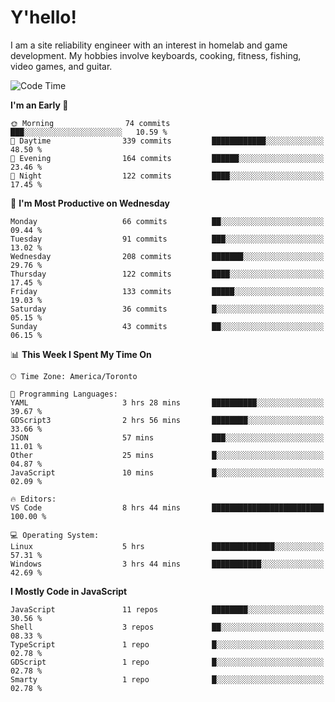 # Y'hello!
I am a site reliability engineer with an interest in homelab and game development.
My hobbies involve keyboards, cooking, fitness, fishing, video games, and guitar.

<!--START_SECTION:waka-->
![Code Time](http://img.shields.io/badge/Code%20Time-15%20hrs%2057%20mins-blue)

**I'm an Early 🐤** 

```text
🌞 Morning                74 commits          ███░░░░░░░░░░░░░░░░░░░░░░   10.59 % 
🌆 Daytime                339 commits         ████████████░░░░░░░░░░░░░   48.50 % 
🌃 Evening                164 commits         ██████░░░░░░░░░░░░░░░░░░░   23.46 % 
🌙 Night                  122 commits         ████░░░░░░░░░░░░░░░░░░░░░   17.45 % 
```
📅 **I'm Most Productive on Wednesday** 

```text
Monday                   66 commits          ██░░░░░░░░░░░░░░░░░░░░░░░   09.44 % 
Tuesday                  91 commits          ███░░░░░░░░░░░░░░░░░░░░░░   13.02 % 
Wednesday                208 commits         ███████░░░░░░░░░░░░░░░░░░   29.76 % 
Thursday                 122 commits         ████░░░░░░░░░░░░░░░░░░░░░   17.45 % 
Friday                   133 commits         █████░░░░░░░░░░░░░░░░░░░░   19.03 % 
Saturday                 36 commits          █░░░░░░░░░░░░░░░░░░░░░░░░   05.15 % 
Sunday                   43 commits          ██░░░░░░░░░░░░░░░░░░░░░░░   06.15 % 
```


📊 **This Week I Spent My Time On** 

```text
🕑︎ Time Zone: America/Toronto

💬 Programming Languages: 
YAML                     3 hrs 28 mins       ██████████░░░░░░░░░░░░░░░   39.67 % 
GDScript3                2 hrs 56 mins       ████████░░░░░░░░░░░░░░░░░   33.66 % 
JSON                     57 mins             ███░░░░░░░░░░░░░░░░░░░░░░   11.01 % 
Other                    25 mins             █░░░░░░░░░░░░░░░░░░░░░░░░   04.87 % 
JavaScript               10 mins             █░░░░░░░░░░░░░░░░░░░░░░░░   02.09 % 

🔥 Editors: 
VS Code                  8 hrs 44 mins       █████████████████████████   100.00 % 

💻 Operating System: 
Linux                    5 hrs               ██████████████░░░░░░░░░░░   57.31 % 
Windows                  3 hrs 44 mins       ███████████░░░░░░░░░░░░░░   42.69 % 
```

**I Mostly Code in JavaScript** 

```text
JavaScript               11 repos            ████████░░░░░░░░░░░░░░░░░   30.56 % 
Shell                    3 repos             ██░░░░░░░░░░░░░░░░░░░░░░░   08.33 % 
TypeScript               1 repo              █░░░░░░░░░░░░░░░░░░░░░░░░   02.78 % 
GDScript                 1 repo              █░░░░░░░░░░░░░░░░░░░░░░░░   02.78 % 
Smarty                   1 repo              █░░░░░░░░░░░░░░░░░░░░░░░░   02.78 % 
```




<!--END_SECTION:waka-->
